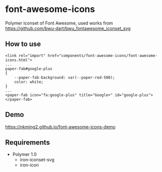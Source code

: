 # font-awesome-icons
Polymer iconset of Font Awesome, used works from https://github.com/bwu-dart/bwu_fontawesome_iconset_svg

## How to use
```
<link rel="import" href="components/font-awesome-icons/font-awesome-icons.html">
...
paper-fab#google-plus
{
	--paper-fab-background: var(--paper-red-500);
	color: white;
}
...
<paper-fab icon="fa:google-plus" title="Google+" id="google-plus"></paper-fab>
```

## Demo
https://nkming2.github.io/font-awesome-icons-demo

## Requirements
- Polymer 1.0
  - iron-iconset-svg
  - iron-icon
